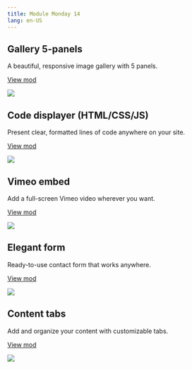 ```yaml
---
title: Module Monday 14
lang: en-US
---
```


## Gallery 5-panels
A beautiful, responsive image gallery with 5 panels.

<a class="btn btn-sm" href="https://anymod.com/mod/ooldr?v=20">View mod</a>

<a href="https://anymod.com/mod/ooldr?v=20">
  <img src="https://res.cloudinary.com/component/image/upload/v1537599266/gallery-5-panel_50_myulcd.gif"/>
</a>

## Code displayer (HTML/CSS/JS)
Present clear, formatted lines of code anywhere on your site.

<a class="btn btn-sm" href="https://anymod.com/mod/akbra?v=20">View mod</a>

<a href="https://anymod.com/mod/akbra?v=20">
  <img src="https://res.cloudinary.com/component/image/upload/v1537599314/code-display_xrmm3l.png"/>
</a>

## Vimeo embed
Add a full-screen Vimeo video wherever you want.

<a class="btn btn-sm" href="https://anymod.com/mod/dmadd?v=20">View mod</a>

<a href="https://anymod.com/mod/dmadd?v=20">
  <img src="https://res.cloudinary.com/component/image/upload/v1537599417/vimeo_wt58kt.png"/>
</a>

## Elegant form
Ready-to-use contact form that works anywhere.

<a class="btn btn-sm" href="https://anymod.com/mod/mkbar?v=20">View mod</a>

<a href="https://anymod.com/mod/mkbar?v=20">
  <img src="https://res.cloudinary.com/component/image/upload/v1537599417/contact_krl6ax.png"/>
</a>

## Content tabs
Add and organize your content with customizable tabs.

<a class="btn btn-sm" href="https://anymod.com/mod/nbdol?v=20">View mod</a>

<a href="https://anymod.com/mod/nbdol?v=20">
  <img src="https://res.cloudinary.com/component/image/upload/v1537599265/tabs_m95qw1.png"/>
</a>